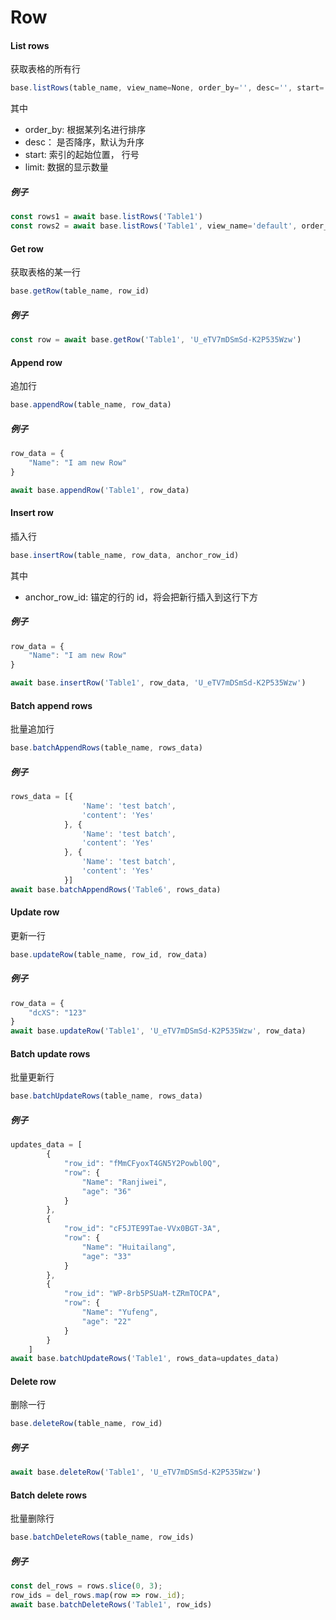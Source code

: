 # Row

#### List rows

获取表格的所有行

```javascript
base.listRows(table_name, view_name=None, order_by='', desc='', start='', limit='')
```

其中

* order_by: 根据某列名进行排序
* desc： 是否降序，默认为升序
* start: 索引的起始位置， 行号
* limit: 数据的显示数量

##### 例子

```javascript
const rows1 = await base.listRows('Table1')
const rows2 = await base.listRows('Table1', view_name='default', order_by='年龄', desc=True, start=5, limit=20)
```

#### Get row

获取表格的某一行

```javascript
base.getRow(table_name, row_id)
```

##### 例子

```javascript
const row = await base.getRow('Table1', 'U_eTV7mDSmSd-K2P535Wzw')
```

#### Append row

追加行

```javascript
base.appendRow(table_name, row_data)
```

##### 例子

```javascript
row_data = {
    "Name": "I am new Row"
}

await base.appendRow('Table1', row_data)
```

#### Insert row

插入行

```javascript
base.insertRow(table_name, row_data, anchor_row_id)
```

其中

* anchor_row_id: 锚定的行的 id，将会把新行插入到这行下方

##### 例子

```javascript
row_data = {
    "Name": "I am new Row"
}

await base.insertRow('Table1', row_data, 'U_eTV7mDSmSd-K2P535Wzw')
```

#### Batch append rows

批量追加行

```javascript
base.batchAppendRows(table_name, rows_data)
```

##### 例子

```javascript
rows_data = [{
                'Name': 'test batch',
                'content': 'Yes'
            }, {
                'Name': 'test batch',
                'content': 'Yes'
            }, {
                'Name': 'test batch',
                'content': 'Yes'
            }]
await base.batchAppendRows('Table6', rows_data)
```

#### Update row

更新一行

```javascript
base.updateRow(table_name, row_id, row_data)
```

##### 例子

```javascript
row_data = {
    "dcXS": "123"
}
await base.updateRow('Table1', 'U_eTV7mDSmSd-K2P535Wzw', row_data)
```

#### Batch update rows

批量更新行

```javascript
base.batchUpdateRows(table_name, rows_data)
```

##### 例子

```javascript
updates_data = [
        {
            "row_id": "fMmCFyoxT4GN5Y2Powbl0Q",
            "row": {
                "Name": "Ranjiwei",
                "age": "36"
            }
        },
        {
            "row_id": "cF5JTE99Tae-VVx0BGT-3A",
            "row": {
                "Name": "Huitailang",
                "age": "33"
            }
        },
        {
            "row_id": "WP-8rb5PSUaM-tZRmTOCPA",
            "row": {
                "Name": "Yufeng",
                "age": "22"
            }
        }
    ]
await base.batchUpdateRows('Table1', rows_data=updates_data)
```

#### Delete row

删除一行

```javascript
base.deleteRow(table_name, row_id)
```

##### 例子

```javascript
await base.deleteRow('Table1', 'U_eTV7mDSmSd-K2P535Wzw')
```

#### Batch delete rows

批量删除行

```javascript
base.batchDeleteRows(table_name, row_ids)
```

##### 例子

```javascript
const del_rows = rows.slice(0, 3);
row_ids = del_rows.map(row => row._id);
await base.batchDeleteRows('Table1', row_ids)
```
